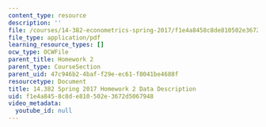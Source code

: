 ```yaml
---
content_type: resource
description: ''
file: /courses/14-382-econometrics-spring-2017/f1e4a8458c8de810502e3672d5067948_MIT_14_382S17_Hmwk2_data.pdf
file_type: application/pdf
learning_resource_types: []
ocw_type: OCWFile
parent_title: Homework 2
parent_type: CourseSection
parent_uid: 47c946b2-4baf-f29e-ec61-f8041be4688f
resourcetype: Document
title: 14.382 Spring 2017 Homework 2 Data Description
uid: f1e4a845-8c8d-e810-502e-3672d5067948
video_metadata:
  youtube_id: null
---
```

